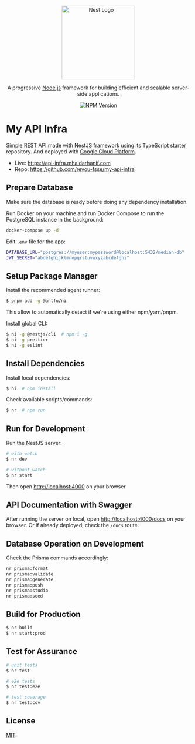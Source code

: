 <p align="center">
  <a href="http://nestjs.com/" target="blank"><img src="https://nestjs.com/img/logo-small.svg" width="200" alt="Nest Logo" /></a>
</p>

<p align="center">A progressive <a href="http://nodejs.org" target="_blank">Node.js</a> framework for building efficient and scalable server-side applications.</p>
<p align="center">
<a href="https://www.npmjs.com/~nestjscore" target="_blank"><img src="https://img.shields.io/npm/v/@nestjs/core.svg" alt="NPM Version" /></a>
</p>

# My API Infra

Simple REST API made with [NestJS](https://github.com/nestjs/nest) framework using its TypeScript starter repository. And deployed with [Google Cloud Platform](https://cloud.google.com).

- Live: https://api-infra.mhaidarhanif.com
- Repo: https://github.com/revou-fsse/my-api-infra

## Prepare Database

Make sure the database is ready before doing any dependency installation.

Run Docker on your machine and run Docker Compose to run the PostgreSQL instance in the background:

```sh
docker-compose up -d
```

Edit `.env` file for the app:

```sh
DATABASE_URL="postgres://myuser:mypassword@localhost:5432/median-db"
JWT_SECRET="abdefghijklmnopqrstuvwxyzabcdefghi"
```

## Setup Package Manager

Install the recommended agent runner:

```sh
$ pnpm add -g @antfu/ni
```

This allow to automatically detect if we're using either npm/yarn/pnpm.

Install global CLI:

```sh
$ ni -g @nestjs/cli  # npm i -g
$ ni -g prettier
$ ni -g eslint
```

## Install Dependencies

Install local dependencies:

```sh
$ ni  # npm install
```

Check available scripts/commands:

```sh
$ nr  # npm run
```

## Run for Development

Run the NestJS server:

```sh
# with watch
$ nr dev

# without watch
$ nr start
```

Then open <http://localhost:4000> on your browser.

## API Documentation with Swagger

After running the server on local, open <http://localhost:4000/docs> on your browser. Or if already deployed, check the `/docs` route.

## Database Operation on Development

Check the Prisma commands accordingly:

```sh
nr prisma:format
nr prisma:validate
nr prisma:generate
nr prisma:push
nr prisma:studio
nr prisma:seed
```

## Build for Production

```sh
$ nr build
$ nr start:prod
```

## Test for Assurance

```sh
# unit tests
$ nr test

# e2e tests
$ nr test:e2e

# test coverage
$ nr test:cov
```

## License

[MIT](LICENSE).
